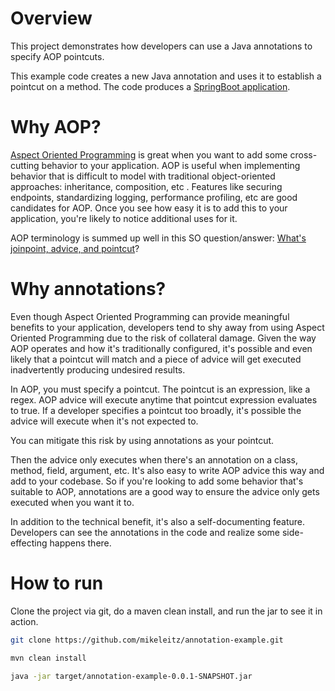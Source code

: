 Overview
========

This project demonstrates how developers can use a Java annotations to specify AOP pointcuts.

This example code creates a new Java annotation and uses it to establish a pointcut on a method.  The code produces a [SpringBoot application](https://spring.io/projects/spring-boot).

Why AOP?
========

[Aspect Oriented Programming](https://en.wikipedia.org/wiki/Aspect-oriented_programming) is great when you want to add some cross-cutting behavior to your application.  AOP is useful when implementing behavior that is difficult to model with traditional object-oriented approaches: inheritance, composition, etc .  Features like securing endpoints, standardizing logging, performance profiling, etc are good candidates for AOP.  Once you see how easy it is to add this to your application, you're likely to notice additional uses for it.

AOP terminology is summed up well in this SO question/answer: [What's joinpoint, advice, and pointcut](https://stackoverflow.com/questions/15447397/spring-aop-whats-the-difference-between-joinpoint-and-pointcut)?

Why annotations?
================

Even though Aspect Oriented Programming can provide meaningful benefits to your application, developers tend to shy away from using Aspect Oriented Programming due to the risk of collateral damage.  Given the way AOP operates and how it's traditionally configured, it's possible and even likely that a pointcut will match and a piece of advice will get executed inadvertently producing undesired results.


In AOP, you must specify a pointcut.  The pointcut is an expression, like a regex.  AOP advice will execute anytime that pointcut expression evaluates to true.  If a developer specifies a pointcut too broadly, it's possible the advice will execute when it's not expected to.


You can mitigate this risk by using annotations as your pointcut.

Then the advice only executes when there's an annotation on a class, method, field, argument, etc.  It's also easy to write AOP advice this way and add to your codebase.  So if you're looking to add some behavior that's suitable to AOP, annotations are a good way to ensure the advice only gets executed when you want it to.

In addition to the technical benefit, it's also a self-documenting feature.  Developers can see the annotations in the code and realize some side-effecting happens there.

How to run
==========

Clone the project via git, do a maven clean install, and run the jar to see it in action.

```bash
git clone https://github.com/mikeleitz/annotation-example.git

mvn clean install

java -jar target/annotation-example-0.0.1-SNAPSHOT.jar
```


